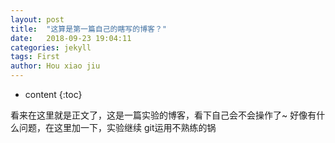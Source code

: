 ```yaml
---
layout: post
title:  "这算是第一篇自己的瞎写的博客？"
date:   2018-09-23 19:04:11
categories: jekyll
tags: First
author: Hou xiao jiu
---
```


* content
{:toc}


看来在这里就是正文了，这是一篇实验的博客，看下自己会不会操作了~
好像有什么问题，在这里加一下，实验继续
git运用不熟练的锅
